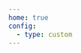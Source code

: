 ```yaml
---
home: true
config:
  - type: custom
---
```

<script>
  if (typeof window !== 'undefined') {
     window.location.replace('https://www.baidu.com/');
    //window.open('/pzm.jpg', '_self')
  }
</script>